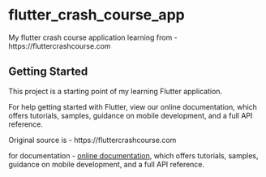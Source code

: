 # flutter_crash_course_app


My flutter crash course application learning from - https:&#x2F;&#x2F;fluttercrashcourse.com


## Getting Started

This project is a starting point of my learning Flutter application. 

For help getting started with Flutter, view our online documentation, which offers tutorials, samples, guidance on mobile development, and a full API reference.

Original source is -  https:&#x2F;&#x2F;fluttercrashcourse.com

for documentation - 
[online documentation](https://flutter.dev/docs), which offers tutorials,
samples, guidance on mobile development, and a full API reference.
 